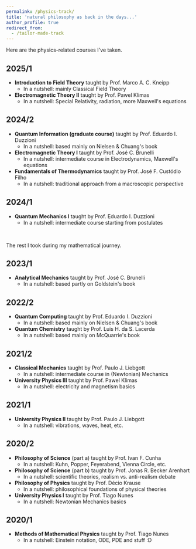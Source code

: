 ```yaml
---
permalink: /physics-track/
title: 'natural philosophy as back in the days...'
author_profile: true
redirect_from: 
  - /tailor-made-track
---
```


Here are the physics-related courses I've taken.

## 2025/1
- **Introduction to Field Theory** taught by Prof. Marco A. C. Kneipp  
  - In a nutshell: mainly Classical Field Theory
- **Electromagnetic Theory II** taught by Prof. Pawel Klimas  
  - In a nutshell: Special Relativity, radiation, more Maxwell's equations

## 2024/2
- **Quantum Information (graduate course)** taught by Prof. Eduardo I. Duzzioni  
  - In a nutshell: based mainly on Nielsen & Chuang's book
- **Electromagnetic Theory I** taught by Prof. José C. Brunelli
  - In a nutshell: intermediate course in Electrodynamics, Maxwell's equations
- **Fundamentals of Thermodynamics** taught by Prof. José F. Custódio Filho  
  - In a nutshell: traditional approach from a macroscopic perspective

## 2024/1
- **Quantum Mechanics I** taught by Prof. Eduardo I. Duzzioni  
  - In a nutshell: intermediate course starting from postulates  

&nbsp;

The rest I took during my mathematical journey.

## 2023/1
- **Analytical Mechanics** taught by Prof. José C. Brunelli  
  - In a nutshell: based partly on Goldstein's book

## 2022/2
- **Quantum Computing** taught by Prof. Eduardo I. Duzzioni  
  - In a nutshell: based mainly on Nielsen & Chuang's book  
- **Quantum Chemistry** taught by Prof. Luis H. da S. Lacerda  
  - In a nutshell: based mainly on McQuarrie's book

## 2021/2
- **Classical Mechanics** taught by Prof. Paulo J. Liebgott  
  - In a nutshell: intermediate course in (Newtonian) Mechanics
- **University Physics III** taught by Prof. Pawel Klimas  
  - In a nutshell: electricity and magnetism basics

## 2021/1
- **University Physics II** taught by Prof. Paulo J. Liebgott  
  - In a nutshell: vibrations, waves, heat, etc.

## 2020/2
- **Philosophy of Science** (part a) taught by Prof. Ivan F. Cunha  
  - In a nutshell: Kuhn, Popper, Feyerabend, Vienna Circle, etc.
- **Philosophy of Science** (part b) taught by Prof. Jonas R. Becker Arenhart  
  - In a nutshell: scientific theories, realism vs. anti-realism debate
- **Philosophy of Physics** taught by Prof. Décio Krause  
  - In a nutshell: philosophical foundations of physical theories
- **University Physics I** taught by Prof. Tiago Nunes   
  - In a nutshell: Newtonian Mechanics basics

## 2020/1
- **Methods of Mathematical Physics** taught by Prof. Tiago Nunes  
  - In a nutshell: Einstein notation, ODE, PDE and stuff :D  
